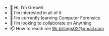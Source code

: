 - 👋 Hi, I’m Grebell
- 👀 I’m interested in all of it
- 🌱 I’m currently learning Computer Forensics
- 💞️ I’m looking to collaborate on Anything
- 📫 How to reach me Wr.billings02@gmail.com

<!---
Grebell/Grebell is a ✨ special ✨ repository because its `README.md` (this file) appears on your GitHub profile.
You can click the Preview link to take a look at your changes.
--->
